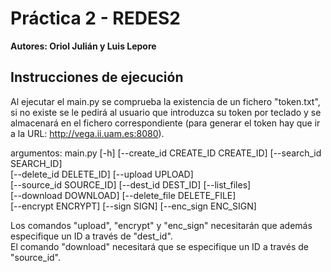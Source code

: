 # Práctica 2 - REDES2
**Autores: Oriol Julián y Luis Lepore** <br />
## Instrucciones de ejecución

Al ejecutar el main.py se comprueba la existencia de un fichero "token.txt", si no existe se le pedirá al usuario que introduzca su token por teclado y se almacenará en el fichero correspondiente (para generar el token hay que ir a la URL: http://vega.ii.uam.es:8080).

argumentos: main.py [-h] [--create_id CREATE_ID CREATE_ID] [--search_id SEARCH_ID]<br />
                    [--delete_id DELETE_ID] [--upload UPLOAD]<br />
                    [--source_id SOURCE_ID] [--dest_id DEST_ID] [--list_files]<br />
                    [--download DOWNLOAD] [--delete_file DELETE_FILE]<br />
                    [--encrypt ENCRYPT] [--sign SIGN] [--enc_sign ENC_SIGN]<br />

Los comandos "upload", "encrypt" y "enc_sign" necesitarán que además especifique un ID a través de "dest_id".<br />
El comando "download" necesitará que se especifique un ID a través de "source_id".<br />
